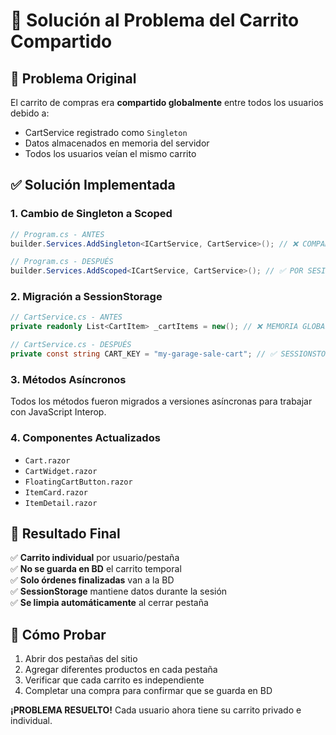 # 🛒 Solución al Problema del Carrito Compartido

## 🚨 Problema Original
El carrito de compras era **compartido globalmente** entre todos los usuarios debido a:
- CartService registrado como `Singleton`
- Datos almacenados en memoria del servidor
- Todos los usuarios veían el mismo carrito

## ✅ Solución Implementada

### 1. **Cambio de Singleton a Scoped**
```csharp
// Program.cs - ANTES
builder.Services.AddSingleton<ICartService, CartService>(); // ❌ COMPARTIDO

// Program.cs - DESPUÉS  
builder.Services.AddScoped<ICartService, CartService>(); // ✅ POR SESIÓN
```

### 2. **Migración a SessionStorage**
```csharp
// CartService.cs - ANTES
private readonly List<CartItem> _cartItems = new(); // ❌ MEMORIA GLOBAL

// CartService.cs - DESPUÉS
private const string CART_KEY = "my-garage-sale-cart"; // ✅ SESSIONSTORAGE
```

### 3. **Métodos Asíncronos**
Todos los métodos fueron migrados a versiones asíncronas para trabajar con JavaScript Interop.

### 4. **Componentes Actualizados**
- `Cart.razor`
- `CartWidget.razor` 
- `FloatingCartButton.razor`
- `ItemCard.razor`
- `ItemDetail.razor`

## 🎯 **Resultado Final**

✅ **Carrito individual** por usuario/pestaña  
✅ **No se guarda en BD** el carrito temporal  
✅ **Solo órdenes finalizadas** van a la BD  
✅ **SessionStorage** mantiene datos durante la sesión  
✅ **Se limpia automáticamente** al cerrar pestaña  

## 🚀 **Cómo Probar**
1. Abrir dos pestañas del sitio
2. Agregar diferentes productos en cada pestaña
3. Verificar que cada carrito es independiente
4. Completar una compra para confirmar que se guarda en BD

**¡PROBLEMA RESUELTO!** Cada usuario ahora tiene su carrito privado e individual. 